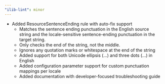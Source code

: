 ```yaml
---
"ilib-lint": minor
---
```


- Added ResourceSentenceEnding rule with auto-fix support
  - Matches the sentence ending punctuation in the English source string and
    the locale-sensitive sentence-ending punctuation in the target string.
  - Only checks the end of the string, not the middle.
  - Ignores any quotation marks or whitespace at the end of the string
  - Added support for both Unicode ellipsis (…) and three dots (...) in English
  - Added configuration parameter support for custom punctuation mappings per locale
  - Added documentation with developer-focused troubleshooting guide
